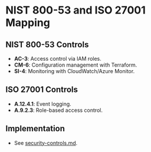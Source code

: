 # NIST 800-53 and ISO 27001 Mapping

## NIST 800-53 Controls
- **AC-3**: Access control via IAM roles.
- **CM-6**: Configuration management with Terraform.
- **SI-4**: Monitoring with CloudWatch/Azure Monitor.

## ISO 27001 Controls
- **A.12.4.1**: Event logging.
- **A.9.2.3**: Role-based access control.

## Implementation
- See [security-controls.md](security-controls.md).
